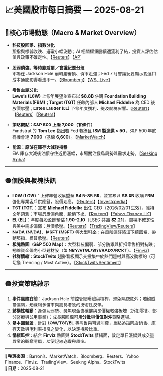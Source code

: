 # 📈美國股市每日摘要 — 2025-08-21

## 🔴核心市場動態（Macro & Market Overview）

- **科技股回落、指數分化**  
那指與標普收跌、道瓊小幅波動；AI 相關權重股續遭獲利了結，投資人評估估值與政策不確定性。【[Reuters](https://www.reuters.com/business/tech-selloff-pushes-down-nasdaq-sp-500-investors-cautious-ahead-fed-meeting-2025-08-20/)】【[AP](https://apnews.com/article/c2559d6db3f8f0d068e8cd01cfae2ab4)】

- **股弱債強、等待鮑威爾／會議紀要分歧**  
市場在 Jackson Hole 前轉趨審慎、債市走強；Fed 7 月會議紀要顯示對進口成本通膨影響看法不一。【[Bloomberg](https://www.bloomberg.com/news/articles/2025-08-20/stock-market-today-dow-s-p-live-updates)】【[WSJ Live](https://www.wsj.com/livecoverage/stock-market-today-dow-sp-500-nasdaq-08-20-2025)】

- **零售主題分化**  
**Lowe’s (LOW)** 上修年展望並宣布以 **$8.8B** 併購 **Foundation Building Materials (FBM)**；**Target (TGT)** 任命內部人 **Michael Fiddelke** 為 CEO 後股價承壓；**Estée Lauder (EL)** 下修年度獲利、提及關稅影響。【[Reuters](https://www.reuters.com/legal/transactional/lowes-buy-foundation-building-materials-88-billion-boost-contractor-business-2025-08-20/)】【[Reuters](https://www.reuters.com/sustainability/boards-policy-regulation/target-promotes-insider-fiddelke-ceo-beats-quarterly-estimates-2025-08-20/)】【[Reuters](https://www.reuters.com/business/retail-consumer/estee-lauder-forecasts-annual-profit-below-estimates-2025-08-20/)】

- **策略觀點：S&P 500 上看 7,000（有條件）**  
Fundstrat 的 **Tom Lee** 指出若 Fed 轉鴿且 **ISM 製造業 > 50**，S&P 500 年底有機會達 **7,000**（基線 **6,600**）。【[MarketWatch](https://www.marketwatch.com/story/strategist-tom-lee-says-the-s-p-500-can-reach-as-high-as-7-000-if-two-conditions-are-met-e1ef97d3)】

- **能源：原油在庫存大減後持穩**  
EIA 庫存大減後油價守住近期漲幅，市場關注俄烏局勢與需求走勢。【[Seeking Alpha](https://seekingalpha.com/market-news)】

---

## 🟢個股與板塊快訊

- **LOW (LOW)**：上修年營收展望至 **$84.5–$85.5B**，並宣布以 **$8.8B** 收購 **FBM** 強化專業客戶供應鏈，股價走高。【[Reuters](https://www.reuters.com/legal/transactional/lowes-buy-foundation-building-materials-88-billion-boost-contractor-business-2025-08-20/)】【[Investopedia](https://www.investopedia.com/lowes-raises-outlook-as-profit-jumps-on-pro-and-diy-demand-11794238)】
- **TGT (TGT)**：宣布 **Michael Fiddelke** 出任 CEO（2026/02/01 生效），維持全年預測；市場反應偏負面、股價下挫。【[Reuters](https://www.reuters.com/sustainability/boards-policy-regulation/target-promotes-insider-fiddelke-ceo-beats-quarterly-estimates-2025-08-20/)】【[Yahoo Finance UK](https://uk.finance.yahoo.com/news/target-promotes-insider-fiddelke-ceo-103250514.html)】
- **EL (EL)**：年度每股盈餘預估 **$1.90–$2.10**（LSEG 共識 **$2.21**），關稅不確定性與美中需求偏弱；股價承壓。【[Reuters](https://www.reuters.com/business/retail-consumer/estee-lauder-forecasts-annual-profit-below-estimates-2025-08-20/)】【[TradingView/Reuters](https://www.tradingview.com/news/reuters.com%2C2025%3Anewsml_L4N3UC0MU%3A0-estee-lauder-forecasts-annual-profit-below-estimates/)】
- **NVDA (NVDA)**、**MSFT (MSFT)** 等大型科企：在風險偏好降溫下續回檔，帶動那指、標普承壓。【[Reuters](https://www.reuters.com/business/tech-selloff-pushes-down-nasdaq-sp-500-investors-cautious-ahead-fed-meeting-2025-08-20/)】
- **板塊熱圖（S&P 500 Map）**：大型科技偏弱、部分防禦與折扣零售相對抗跌；短線資金偏向小型題材股（如 **NBY/ATGL/SISI/RADX/RCKT**）。【[Finviz](https://finviz.com/)】
- **社群情緒**：**StockTwits** 趨勢看板顯示交投集中於熱門題材與高波動標的（可切換 Trending / Most Active）。【[StockTwits Sentiment](https://stocktwits.com/sentiment)】

---

## 🟡投資策略啟示

1. **事件風險在前**：Jackson Hole 前控管總曝險與槓桿，避免隔夜意外；若鮑威爾偏鴿，短線利多債市與高貝塔股的技術性反彈。  
2. **結構性輪動**：逢彈汰弱勢、聚焦現金流穩健與定價權較強板塊（折扣零售、部分醫療與公用事業）；成長股回檔可用**分批**與**價值對沖**策略進場。  
3. **基本面驗證**：針對 **LOW/TGT/EL** 等零售與可選消費，重點追蹤同店銷售、庫存天數與毛利率指引之變化，以決定持股比重。  
4. **情緒監控**：結合 **Finviz** 熱圖與 **StockTwits** 情緒面，設定單日漲幅與成交量異常的觀察清單，以便短線追蹤與風控。  

---

**📌整理來源**：Barron’s、MarketWatch、Bloomberg、Reuters、Yahoo Finance、Finviz、TradingView、Seeking Alpha、StockTwits  
**📅日期**：2025-08-21
